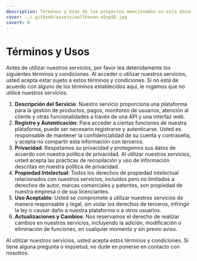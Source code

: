 ```yaml
---
description: Términos y Usos de los proyectos mencionados en esta documentación.
cover: ../.gitbook/assets/wallhaven-o5xp95.jpg
coverY: 0
---
```


# Términos y Usos

Antes de utilizar nuestros servicios, por favor lea detenidamente los siguientes términos y condiciones. Al acceder o utilizar nuestros servicios, usted acepta estar sujeto a estos términos y condiciones. Si no está de acuerdo con alguno de los términos establecidos aquí, le rogamos que no utilice nuestros servicios.

1. **Descripción del Servicio**: Nuestro servicio proporciona una plataforma para la gestión de productos, pagos, monitoreo de usuarios, atención al cliente y otras funcionalidades a través de una API y una interfaz web.
2. **Registro y Autenticación**: Para acceder a ciertas funciones de nuestra plataforma, puede ser necesario registrarse y autenticarse. Usted es responsable de mantener la confidencialidad de su cuenta y contraseña, y acepta no compartir esta información con terceros.
3. **Privacidad**: Respetamos su privacidad y protegemos sus datos de acuerdo con nuestra política de privacidad. Al utilizar nuestros servicios, usted acepta las prácticas de recopilación y uso de información descritas en nuestra política de privacidad.
4. **Propiedad Intelectual**: Todos los derechos de propiedad intelectual relacionados con nuestros servicios, incluidos pero no limitados a derechos de autor, marcas comerciales y patentes, son propiedad de nuestra empresa o de sus licenciantes.
5. **Uso Aceptable**: Usted se compromete a utilizar nuestros servicios de manera responsable y legal, sin violar los derechos de terceros, infringir la ley o causar daño a nuestra plataforma o a otros usuarios.
6. **Actualizaciones y Cambios**: Nos reservamos el derecho de realizar cambios en nuestros servicios, incluyendo la adición, modificación o eliminación de funciones, en cualquier momento y sin previo aviso.

Al utilizar nuestros servicios, usted acepta estos términos y condiciones. Si tiene alguna pregunta o inquietud, no dude en ponerse en contacto con nosotros.
